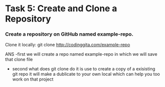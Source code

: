 # Task 5: Create and Clone a Repository
### Create a repository on GitHub named example-repo.
Clone it locally: git clone http://codinggita.com/example-repo

ANS
-first we will  create a repo named example-repo in which we will save that clone file 
- second what does git clone do it is use to create a copy of a exisisting git repo it will make a dublicate to your own local which can help you too work on that project
